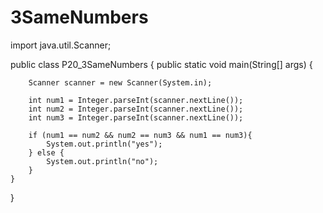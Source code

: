 # 3SameNumbers

import java.util.Scanner;

public class P20_3SameNumbers {
    public static void main(String[] args) {

        Scanner scanner = new Scanner(System.in);

        int num1 = Integer.parseInt(scanner.nextLine());
        int num2 = Integer.parseInt(scanner.nextLine());
        int num3 = Integer.parseInt(scanner.nextLine());

        if (num1 == num2 && num2 == num3 && num1 == num3){
            System.out.println("yes");
        } else {
            System.out.println("no");
        }
    }
}
